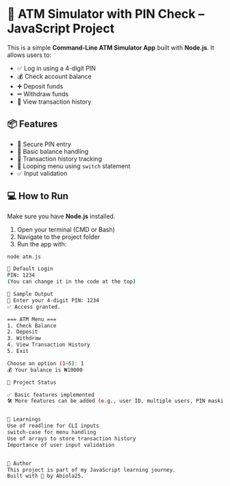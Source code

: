# 🏧 ATM Simulator with PIN Check – JavaScript Project
This is a simple **Command-Line ATM Simulator App** built with **Node.js**. It allows users to:
- ✅ Log in using a 4-digit PIN  
- 💰 Check account balance  
- ➕ Deposit funds  
- ➖ Withdraw funds  
- 📄 View transaction history

## 📦 Features
- 🔐 Secure PIN entry  
- 🧮 Basic balance handling  
- 💼 Transaction history tracking  
- 🔁 Looping menu using `switch` statement  
- ✅ Input validation


## 💻 How to Run
Make sure you have **Node.js** installed.
1. Open your terminal (CMD or Bash)  
2. Navigate to the project folder  
3. Run the app with:

```bash
node atm.js

🔐 Default Login
PIN: 1234
(You can change it in the code at the top)

📸 Sample Output
🔐 Enter your 4-digit PIN: 1234
✅ Access granted.

=== ATM Menu ===
1. Check Balance
2. Deposit
3. Withdraw
4. View Transaction History
5. Exit

Choose an option (1–5): 1
💰 Your balance is ₦10000

🚀 Project Status

✅ Basic features implemented
🛠️ More features can be added (e.g., user ID, multiple users, PIN masking)


🧠 Learnings
Use of readline for CLI inputs
switch-case for menu handling
Use of arrays to store transaction history
Importance of user input validation


🤖 Author
This project is part of my JavaScript learning journey.
Built with 💙 by Abiola25.
